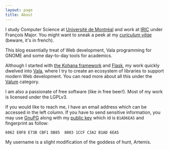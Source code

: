 ```yaml
---
layout: page
title: About
---
```


I study Computer Science at [Université de Montréal](http://www.umontreal.ca)
and work at [IRIC](http://iric.ca/) under François Major. You might want to
sneak a peek at my [_curiculum vitae_](/curiculum-vitae.pdf) (beware, it's in
french).

This blog essentially treat of Web development, Vala programming for GNOME and
some day-to-day tools for academics.

Although I started with [the Kohana framework](http://kohanaframework.org) and
[Flask](http://flask.pocoo.org), my work quickly dwelved into
[Vala](https://wiki.gnome.org/Projects/Vala), where I try to create an
ecosystem of libraries to support modern Web development. You can read more
about all this under the [Valum](/valum) category.

I am also a passionate of free software (like in free beer!). Most of my work
is licensed under the LGPLv3.

If you would like to reach me, I have an email address which can be accessed in
the left column. If you have to send sensitive information, you may use
[GnuPG](https://www.gnupg.org) along with my [public key](/guillaumepoiriermorency.gpg)
which id is <code>B1AD6EA5</code> and fingerprint as follow:

```
6062 E0F8 E73B CBF1 DB85  8003 1CCF C3A2 B1AD 6EA5
```

My username is a slight modification of the goddess of hunt, Artemis.
